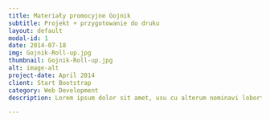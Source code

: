 ```yaml
---
title: Materiały promocyjne ​Gojnik
subtitle: Projekt + przygotowanie do druku
layout: default
modal-id: 1
date: 2014-07-18
img: Gojnik-Roll-up.jpg
thumbnail: Gojnik-Roll-up.jpg
alt: image-alt
project-date: April 2014
client: Start Bootstrap
category: Web Development
description: Lorem ipsum dolor sit amet, usu cu alterum nominavi lobortis. At duo novum diceret. Tantas apeirian vix et, usu sanctus postulant inciderint ut, populo diceret necessitatibus in vim. Cu eum dicam feugiat noluisse.

---
```

